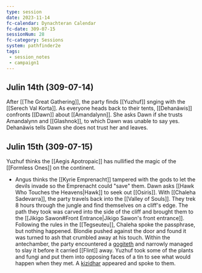 ```yaml
---
type: session
date: 2023-11-14
fc-calendar: Dynachteran Calendar
fc-date: 309-07-15
sessionNum: 28
fc-category: Sessions
system: pathfinder2e
tags: 
 - session_notes
 - campaign1
---
```


## Julin 14th (309-07-14)
After [[The Great Gathering]], the party finds [[Yuzhuf]] snging with the [[Serech Val Korta]].
As everyone heads back to their tents, [[Dehanäwis]] confronts [[Dawn]] about [[Amandalynn]]. She asks Dawn if she trusts Amandalynn and [[Glashnok]], to which Dawn was unable to say yes. Dehanäwis tells Dawn she does not trust her and leaves.

## Julin 15th (309-07-15)
Yuzhuf thinks the [[Aegis Apotropaic]] has nullified the magic of the [[Formless Ones]] on the continent. 
 - Angus thinks the [[Kyrie Emprenacht]] tampered with the gods to let the devils invade so the Emprenacht could "save" them.
Dawn asks [[Hawk Who Touches the Heavens|Hawk]] to seek out [[Osiris]].
With [[Chaleha Sadevarra]], the party travels back into the [[Valley of Souls]]. They trek 8 hours through the jungle and find themselves on a cliff's edge. The path they took was carved into the side of the cliff and brought them to the [[Jikigo Sawon#Front Entrance|Jikigo Sawon's front entrance]]. Following the rules in the [[Tegseuteu]], Chaleha spoke the passphrase, but nothing happened. Blondie pushed against the door and found it was turned to ash that crumbled away at his touch. Within the antechamber, the party encountered a [gogiteth](https://2e.aonprd.com/Monsters.aspx?ID=237) and narrowly managed to slay it before it carried [[Flint]] away.
Yuzhuf took some of the plants and fungi and put them into opposing faces of a tin to see what would happen when they met.
A [kizidhar](https://2e.aonprd.com/Monsters.aspx?ID=2681) appeared and spoke to them.